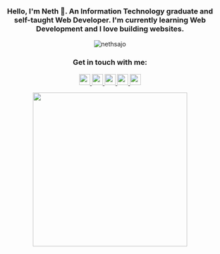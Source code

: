 <h3 align="center">Hello, I'm Neth 👋. An Information Technology graduate and self-taught Web Developer. I'm currently learning Web Development and I love building websites. </h3>

<p align="center"> <img src="https://komarev.com/ghpvc/?username=nethsajo&label=Profile%20views&color=0e75b6&style=flat-square" alt="nethsajo" /></p>

<h3 align="center">Get in touch with me:</h3>

<p align="center">
   <a href="https://mail.google.com/mail/u/?authuser=jankennethsajo@gmail.com">
      <img src="https://img.shields.io/badge/jankennethsajo-D14836?style=for-the-badge&logo=gmail&logoColor=white" height=25">
   </a>
   <a href="https://instagram.com/nethsajo_">
      <img src="https://img.shields.io/badge/nethsajo_-%23E4405F.svg?style=for-the-badge&logo=Instagram&logoColor=white" height="25" />
   </a>
   <a href="https://twitter.com/nethsajo_">
      <img src="https://img.shields.io/badge/nethsajo_-%231DA1F2.svg?style=for-the-badge&logo=Twitter&logoColor=white" height="25" />
   </a>
   <a href="https://linkedin.com/in/jan-kenneth-sajo">
      <img src="https://img.shields.io/badge/jankennethsajo-%230077B5.svg?style=for-the-badge&logo=linkedin&logoColor=white" height="25" />
   </a>
   <a href="https://facebook.com/neth.sajo1998">
      <img src="https://img.shields.io/badge/JanKennethSajo-%231877F2.svg?style=for-the-badge&logo=Facebook&logoColor=white" height="25" />
   </a>
</p>

<div align="center">
  <img width="350" src="https://github-readme-stats.vercel.app/api/top-langs/?username=nethsajo&exclude_repo=acz-sales-expense-system&layout=compact&langs_count=5&theme=dracula&hide_border=true&hide=java,dart&title_color=58A6FF&icon_color=1F6FEB&text_color=C3D1D9&bg_color=0D1117" />
</div>
